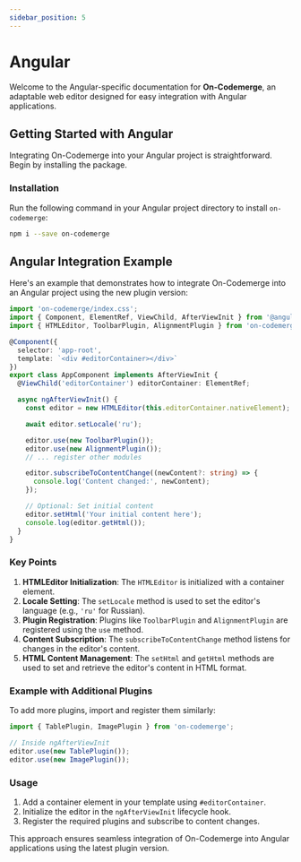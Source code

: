 ```yaml
---
sidebar_position: 5
---
```


# Angular

Welcome to the Angular-specific documentation for **On-Codemerge**, an adaptable web editor designed for easy integration with Angular applications.

## Getting Started with Angular

Integrating On-Codemerge into your Angular project is straightforward. Begin by installing the package.

### Installation

Run the following command in your Angular project directory to install `on-codemerge`:

```bash
npm i --save on-codemerge
```

## Angular Integration Example

Here's an example that demonstrates how to integrate On-Codemerge into an Angular project using the new plugin version:

```typescript title="app.component.ts"
import 'on-codemerge/index.css';
import { Component, ElementRef, ViewChild, AfterViewInit } from '@angular/core';
import { HTMLEditor, ToolbarPlugin, AlignmentPlugin } from 'on-codemerge';

@Component({
  selector: 'app-root',
  template: `<div #editorContainer></div>`
})
export class AppComponent implements AfterViewInit {
  @ViewChild('editorContainer') editorContainer: ElementRef;

  async ngAfterViewInit() {
    const editor = new HTMLEditor(this.editorContainer.nativeElement);

    await editor.setLocale('ru');

    editor.use(new ToolbarPlugin());
    editor.use(new AlignmentPlugin());
    // ... register other modules

    editor.subscribeToContentChange((newContent?: string) => {
      console.log('Content changed:', newContent);
    });

    // Optional: Set initial content
    editor.setHtml('Your initial content here');
    console.log(editor.getHtml());
  }
}
```

### Key Points

1. **HTMLEditor Initialization**: The `HTMLEditor` is initialized with a container element.
2. **Locale Setting**: The `setLocale` method is used to set the editor's language (e.g., `'ru'` for Russian).
3. **Plugin Registration**: Plugins like `ToolbarPlugin` and `AlignmentPlugin` are registered using the `use` method.
4. **Content Subscription**: The `subscribeToContentChange` method listens for changes in the editor's content.
5. **HTML Content Management**: The `setHtml` and `getHtml` methods are used to set and retrieve the editor's content in HTML format.

### Example with Additional Plugins

To add more plugins, import and register them similarly:

```typescript
import { TablePlugin, ImagePlugin } from 'on-codemerge';

// Inside ngAfterViewInit
editor.use(new TablePlugin());
editor.use(new ImagePlugin());
```

### Usage

1. Add a container element in your template using `#editorContainer`.
2. Initialize the editor in the `ngAfterViewInit` lifecycle hook.
3. Register the required plugins and subscribe to content changes.

This approach ensures seamless integration of On-Codemerge into Angular applications using the latest plugin version.
